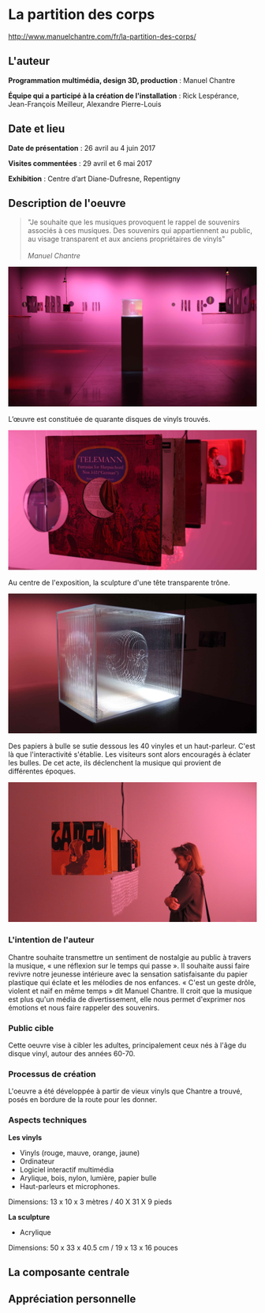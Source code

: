 
# La partition des corps

http://www.manuelchantre.com/fr/la-partition-des-corps/

## L'auteur

**Programmation multimédia, design 3D, production** : Manuel Chantre

**Équipe qui a participé à la création de l'installation** : Rick Lespérance, Jean-François Meilleur, Alexandre Pierre-Louis

## Date et lieu

**Date de présentation** : 26 avril au 4 juin 2017

**Visites commentées** : 29 avril et 6 mai 2017

**Exhibition** :  Centre d’art Diane-Dufresne, Repentigny

## Description de l'oeuvre

> "Je souhaite que les musiques provoquent le rappel de souvenirs associés à ces musiques. Des souvenirs qui appartiennent au public, au visage transparent et aux anciens propriétaires de vinyls" <br><br>*Manuel Chantre*

![vinyls](./images/installation_03.jpg)
  
L’œuvre est constituée de quarante disques de vinyls trouvés.

![vinyls](./images/installation_05.jpg)

Au centre de l'exposition, la sculpture d'une tête transparente trône.

![vinyls](./images/installation_02.jpg)

Des papiers à bulle se sutie dessous les 40 vinyles et un haut-parleur. C'est là que l'interactivité s'établie. Les visiteurs sont alors encouragés à éclater les bulles. De cet acte, ils déclenchent la musique qui provient de différentes époques. 

![vinyls](./images/installation_01.jpg)

### L'intention de l'auteur

Chantre souhaite transmettre un sentiment de nostalgie au public à travers la musique, « une réflexion sur le temps qui passe ». Il souhaite aussi faire revivre notre jeunesse intérieure avec la sensation satisfaisante du papier plastique qui éclate et les mélodies de nos enfances. « C'est un geste drôle, violent et naïf en même temps » dit Manuel Chantre. Il croit que la musique est plus qu'un média de divertissement, elle nous permet d'exprimer nos émotions et nous faire rappeler des souvenirs. 

### Public cible

Cette oeuvre vise à cibler les adultes, principalement ceux nés à l'âge du disque vinyl, autour des années 60-70. 

### Processus de création

L'oeuvre a été développée à partir de vieux vinyls que Chantre a trouvé, posés en bordure de la route pour les donner.

### Aspects techniques
**Les vinyls**
- Vinyls (rouge, mauve, orange, jaune)
- Ordinateur
- Logiciel interactif multimédia
- Arylique, bois, nylon, lumière, papier bulle
- Haut-parleurs et microphones.

Dimensions: 13 x 10 x 3 mètres / 40 X 31 X 9 pieds

**La sculpture**
- Acrylique

Dimensions: 50 x 33 x 40.5 cm / 19 x 13 x 16 pouces

## La composante centrale



## Appréciation personnelle


